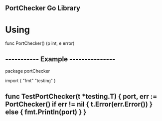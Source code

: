 ## PortChecker Go Library

# Using

func PortChecker() (p int, e error) 

-----------   Example   ---------------
---------------------------------------
package portChecker

import (
	"fmt"
	"testing"
)

func TestPortChecker(t *testing.T) {
	port, err := PortChecker()
	if err != nil {
		t.Error(err.Error())
	} else {
		fmt.Println(port)
	}
}
----------------------------------------